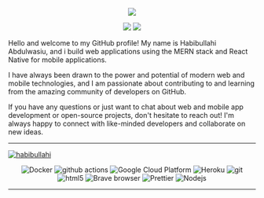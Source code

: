 <p align="center">
  <a href="https://github.com/DenverCoder1/readme-typing-svg"><img src="https://readme-typing-svg.herokuapp.com?lines=Hi,+I'm+Prince.;I+love+open-source.;I+love+React.js.;I+love+learning.;I+love+spreading+knowledge.;;I+love+Express.js&center=true&width=500&height=50"></a>
</p>

<p>
<div align="center" target="_blank">
  <img src="https://img.shields.io/github/followers/princehabeeb?style=social">
  <a href="https://www.youtube.com/c/code_alumni" target="_blank">
    <img src="https://img.shields.io/youtube/channel/subscribers/UCi2uzZOxA3yyYCw6m1MWzwg?style=social">	
  </a>
</div>
</p>

Hello and welcome to my GitHub profile! My name is Habibullahi Abdulwasiu, and i build web applications using the MERN stack and React Native for mobile applications.

I have always been drawn to the power and potential of modern web and mobile technologies, and I am passionate about contributing to and learning from the amazing community of developers on GitHub.

If you have any questions or just want to chat about web and mobile app development or open-source projects, don't hesitate to reach out! I'm always happy to connect with like-minded developers and collaborate on new ideas.
<div align="center">
  <hr/>
<p align="left"> <a href="https://twitter.com/code_alumni" target="blank"><img src="https://img.shields.io/twitter/follow/Habibullahi?logo=twitter&style=for-the-badge" alt="habibullahi" /></a> </p>
<p>
  <img alt="Docker" src="https://img.shields.io/badge/-Docker-46a2f1?style=flat-square&logo=docker&logoColor=white" />
  <img alt="github actions" src="https://img.shields.io/badge/-Github_Actions-2088FF?style=flat-square&logo=github-actions&logoColor=white" />
  <img alt="Google Cloud Platform" src="https://img.shields.io/badge/-Google_Cloud_Platform-1a73e8?style=flat-square&logo=google-cloud&logoColor=white" />
  <img alt="Heroku" src="https://img.shields.io/badge/-Heroku-430098?style=flat-square&logo=heroku&logoColor=white" />
  <img alt="git" src="https://img.shields.io/badge/-Git-F05032?style=flat-square&logo=git&logoColor=white" />
  <img alt="html5" src="https://img.shields.io/badge/-HTML5-E34F26?style=flat-square&logo=html5&logoColor=white" />
  <img alt="Brave browser" src="https://img.shields.io/badge/-Brave_Browser-FB542B?style=flat-square&logo=brave&logoColor=white" />
  <img alt="Prettier" src="https://img.shields.io/badge/-Prettier-F7B93E?style=flat-square&logo=prettier&logoColor=white" />
  <img alt="Nodejs" src="https://img.shields.io/badge/-Nodejs-43853d?style=flat-square&logo=Node.js&logoColor=white" />
</p>
<hr/>
<br/>
</div>
